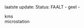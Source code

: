 laatste update: 
Status: FAALT - geel - 
<div class="service R">kms</div><div class="service R">microstation</div>